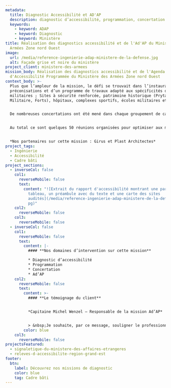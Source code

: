 ```yaml
---
metadata:
  title: Diagnostic Accessibilité et AD'AP
  description: diagnostic d’accessibilité, programmation, concertation et Ad’AP
  keywords:
    - keyword: ADAP
    - keyword: Diagnostic
    - keyword: Ministère
title: R﻿éalisation des diagnostics accessibilité et de l'Ad'AP du Ministère des
  Armées Zone nord Ouest
image:
  url: /media/reference-ingenierie-adap-ministere-de-la-defense.jpg
  alt: Façade grise et noire du ministère
project_client: ministere-des-armees
mission_body: R﻿éalisation des diagnostics accessibilité et de l'Agenda
  d'Accessibilité Programmée du Ministère des Armées Zone nord Ouest
context_body: >-
  Plus que l’ampleur de la mission, le défi se trouvait dans l’instauration de
  préconisations et d’un programme de travaux adapté aux spécificités des sites
  militaires ; Sites à sécurité renforcée, patrimoine historique (Prytanée
  Militaire, Forts), hôpitaux, complexes sportifs, écoles militaires etc.) 


  De nombreuses concertations ont été mené dans chaque groupement de casernes (USID). 


  Au total ce sont quelques 50 réunions organisées pour optimiser aux mieux la préparation des travaux qui s’étaleront sur 9 ans.


  *Nos partenaires sur cette mission : Girus et Plast Architectes*
project_tags:
  - Ingénierie
  - Accessibilité
  - Cadre bâti
project_sections:
  - inverseCol: false
    col1:
      reverseMobile: false
      text:
        content: "![Extrait du rapport d'accessibilité montrant une partie sous forme de
          tableau, un préambule avec du texte et une carte des sites
          audités](/media/reference-ingenierie-adap-ministere-de-la-defense-2.j\
          pg)"
    col2:
      reverseMobile: false
    col3:
      reverseMobile: false
  - inverseCol: false
    col1:
      reverseMobile: false
      text:
        content: |-
          #### **Nos domaines d’intervention sur cette mission**

          * Diagnostic d’accessibilité
          * Programmation
          * Concertation
          * Ad’AP
    col2:
      reverseMobile: false
      text:
        content: >-
          #### **Le témoignage du client**


          *Capitaine Michel Wenzel – Responsable de la mission Ad’AP* 


          > &nbsp;Je souhaite, par ce message, souligner le professionnalisme, l’enthousiasme, la bonhomie dont vous avez fait preuve lors de nos rencontres. Je remercie chacun de vous dans la réponse que vous avez su apporter à l’épineux problème de mise en accessibilité des ERP du ministère de la Défense pour la zone nord-ouest. Ce fut un réel plaisir de travailler en votre compagnie.&nbsp;
        color: blue
    col3:
      reverseMobile: false
projectsFeatured:
  - signaletique-du-ministere-des-affaires-etrangeres
  - releves-d-accessibilite-region-grand-est
footer:
  btn:
    label: Découvrez nos missions de diagnostic
    color: blue
    tag: Cadre bâti
---
```


